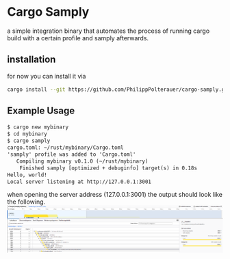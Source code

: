 # Cargo Samply

a simple integration binary that automates the process of running cargo build with a certain profile and samply afterwards.

## installation

for now you can install it via

```bash
cargo install --git https://github.com/PhilippPolterauer/cargo-samply.git
```

## Example Usage

```console
$ cargo new mybinary
$ cd mybinary
$ cargo samply
cargo.toml: ~/rust/mybinary/Cargo.toml
'samply' profile was added to 'Cargo.toml'
   Compiling mybinary v0.1.0 (~/rust/mybinary)
    Finished samply [optimized + debuginfo] target(s) in 0.18s
Hello, world!
Local server listening at http://127.0.0.1:3001
```

when opening the server address (127.0.0.1:3001) the output should look like the following.
![Samply Web View](doc/samply-web.png)
